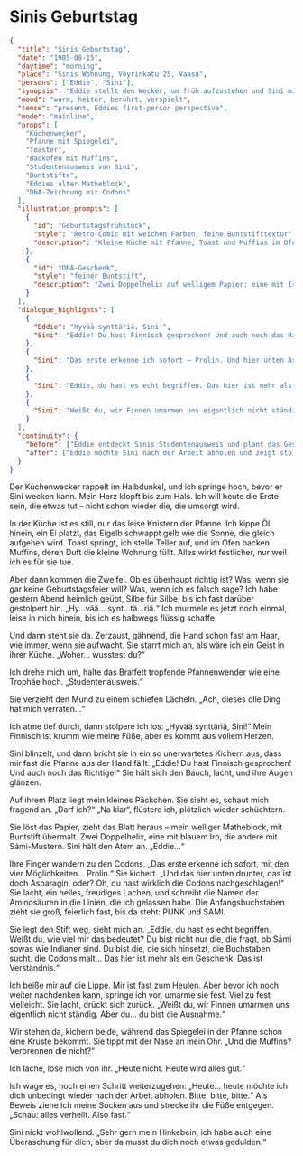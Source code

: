 # Sinis Geburtstag

```json
{
  "title": "Sinis Geburtstag",
  "date": "1985-08-15",
  "daytime": "morning",
  "place": "Sinis Wohnung, Vöyrinkatu 25, Vaasa",
  "persons": ["Eddie", "Sini"],
  "synopsis": "Eddie stellt den Wecker, um früh aufzustehen und Sini mit einem Geburtstagsfrühstück zu überraschen. Spiegeleier, Toast und Muffins füllen die kleine Küche mit Duft. Sini entdeckt verblüfft Eddies Geschenk: eine DNA-Zeichnung, in der Codons die Wörter PUNK und SAMI ergeben. Eddie quält sich mit einem finnischen Geburtstagsgruß, der Sini zum Lachen bringt. Gemeinsam entziffern sie die Codons, Sini trägt die Aminosäuren in Schönschrift ein. Gerührt erklärt sie Eddie, dass sie es wirklich begriffen hat. Die beiden lachen, umarmen sich (ungewohnt für Finnen, aber typisch für Eddie).",
  "mood": "warm, heiter, berührt, verspielt",
  "tense": "present, Eddies first-person perspective",
  "mode": "mainline",
  "props": [
    "Küchenwecker",
    "Pfanne mit Spiegelei",
    "Toaster",
    "Backofen mit Muffins",
    "Studentenausweis von Sini",
    "Buntstifte",
    "Eddies alter Matheblock",
    "DNA-Zeichnung mit Codons"
  ],
  "illustration_prompts": [
    {
      "id": "Geburtstagsfrühstück",
      "style": "Retro-Comic mit weichen Farben, feine Buntstifttextur",
      "description": "Kleine Küche mit Pfanne, Toast und Muffins im Ofen. Eddie nervös am Tisch, Sini mit zerzaustem blauem Haar in der Tür, überrascht und lächelnd."
    },
    {
      "id": "DNA-Geschenk",
      "style": "feiner Buntstift",
      "description": "Zwei Doppelhelix auf welligem Papier: eine mit Iro, eine mit Sámi-Mustern. Codons ergeben PUNK und SAMI, daneben leere Linien, in die Sini in Schönschrift die Aminosäuren schreibt."
    }
  ],
  "dialogue_highlights": [
    {
      "Eddie": "Hyvää synttäriä, Sini!",
      "Sini": "Eddie! Du hast Finnisch gesprochen! Und auch noch das Richtige!"
    },
    {
      "Sini": "Das erste erkenne ich sofort – Prolin. Und hier unten Asparagin… du hast wirklich die Codons nachgeschlagen!"
    },
    {
      "Sini": "Eddie, du hast es echt begriffen. Das hier ist mehr als ein Geschenk, das ist Verständnis."
    },
    {
      "Sini": "Weißt du, wir Finnen umarmen uns eigentlich nicht ständig. Aber du… du bist die Ausnahme."
    }
  ],
  "continuity": {
    "before": ["Eddie entdeckt Sinis Studentenausweis und plant das Geschenk"],
    "after": ["Eddie möchte Sini nach der Arbeit abholen und zeigt stolz ihre fast verheilten Füße"]
  }
}

```

Der Küchenwecker rappelt im Halbdunkel, und ich springe hoch, bevor er Sini
wecken kann. Mein Herz klopft bis zum Hals. Ich will heute die Erste sein, die
etwas tut – nicht schon wieder die, die umsorgt wird.

In der Küche ist es still, nur das leise Knistern der Pfanne. Ich kippe Öl
hinein, ein Ei platzt, das Eigelb schwappt gelb wie die Sonne, die gleich
aufgehen wird. Toast springt, ich stelle Teller auf, und im Ofen backen Muffins,
deren Duft die kleine Wohnung füllt. Alles wirkt festlicher, nur weil ich es für
sie tue.

Aber dann kommen die Zweifel. Ob es überhaupt richtig ist? Was, wenn sie gar
keine Geburtstagsfeier will? Was, wenn ich es falsch sage? Ich habe gestern
Abend heimlich geübt, Silbe für Silbe, bis ich fast darüber gestolpert bin.
„Hy…vää… synt…tä…riä.“ Ich murmele es jetzt noch einmal, leise in mich hinein,
bis ich es halbwegs flüssig schaffe.

Und dann steht sie da. Zerzaust, gähnend, die Hand schon fast am Haar, wie
immer, wenn sie aufwacht. Sie starrt mich an, als wäre ich ein Geist in ihrer
Küche. „Woher… wusstest du?“

Ich drehe mich um, halte das Bratfett tropfende Pfannenwender wie eine Trophäe
hoch. „Studentenausweis.“

Sie verzieht den Mund zu einem schiefen Lächeln. „Ach, dieses olle Ding hat mich
verraten…“

Ich atme tief durch, dann stolpere ich los: „Hyvää synttäriä, Sini!“ Mein
Finnisch ist krumm wie meine Füße, aber es kommt aus vollem Herzen.

Sini blinzelt, und dann bricht sie in ein so unerwartetes Kichern aus, dass mir
fast die Pfanne aus der Hand fällt. „Eddie! Du hast Finnisch gesprochen! Und
auch noch das Richtige!“ Sie hält sich den Bauch, lacht, und ihre Augen glänzen.

Auf ihrem Platz liegt mein kleines Päckchen. Sie sieht es, schaut mich fragend
an. „Darf ich?“ „Na klar“, flüstere ich, plötzlich wieder schüchtern.

Sie löst das Papier, zieht das Blatt heraus – mein welliger Matheblock, mit
Buntstift übermalt. Zwei Doppelhelix, eine mit blauem Iro, die andere mit
Sámi-Mustern. Sini hält den Atem an. „Eddie…“

Ihre Finger wandern zu den Codons. „Das erste erkenne ich sofort, mit den vier
Möglichkeiten… Prolin.“ Sie kichert. „Und das hier unten drunter, das ist doch
Asparagin, oder? Oh, du hast wirklich die Codons nachgeschlagen!“ Sie lacht, ein
helles, freudiges Lachen, und schreibt die Namen der Aminosäuren in die Linien,
die ich gelassen habe. Die Anfangsbuchstaben zieht sie groß, feierlich fast, bis
da steht: PUNK und SAMI.

Sie legt den Stift weg, sieht mich an. „Eddie, du hast es echt begriffen. Weißt
du, wie viel mir das bedeutet? Du bist nicht nur die, die fragt, ob Sámi sowas
wie Indianer sind. Du bist die, die sich hinsetzt, die Buchstaben sucht, die
Codons malt… Das hier ist mehr als ein Geschenk. Das ist Verständnis.“

Ich beiße mir auf die Lippe. Mir ist fast zum Heulen. Aber bevor ich noch weiter
nachdenken kann, springe ich vor, umarme sie fest. Viel zu fest vielleicht. Sie
lacht, drückt sich zurück. „Weißt du, wir Finnen umarmen uns eigentlich nicht
ständig. Aber du… du bist die Ausnahme.“

Wir stehen da, kichern beide, während das Spiegelei in der Pfanne schon eine
Kruste bekommt. Sie tippt mit der Nase an mein Ohr. „Und die Muffins? Verbrennen
die nicht?“

Ich lache, löse mich von ihr. „Heute nicht. Heute wird alles gut.“

Ich wage es, noch einen Schritt weiterzugehen: „Heute… heute möchte ich dich
unbedingt wieder nach der Arbeit abholen. Bitte, bitte, bitte.“ Als Beweis ziehe
ich meine Socken aus und strecke ihr die Füße entgegen. „Schau: alles verheilt.
Also fast.“

Sini nickt wohlwollend. „Sehr gern mein Hinkebein, ich habe auch eine
Überaschung für dich, aber da musst du dich noch etwas gedulden.“

